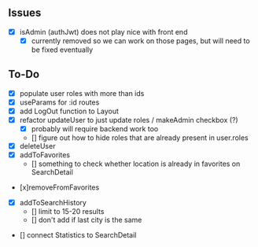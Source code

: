## Issues
- [x] isAdmin (authJwt) does not play nice with front end
    - [x] currently removed so we can work on those pages, but will need to be fixed eventually

## To-Do
- [x] populate user roles with more than ids
- [x] useParams for :id routes
- [x] add LogOut function to Layout
- [x] refactor updateUser to just update roles / makeAdmin checkbox (?)
    - [x] probably will require backend work too
    - [] figure out how to hide roles that are already present in user.roles
- [x] deleteUser
- [x] addToFavorites
    - [] something to check whether location is already in favorites on SearchDetail
- [x]removeFromFavorites
- [x] addToSearchHistory
    - [] limit to 15-20 results
    - [] don't add if last city is the same
- [] connect Statistics to SearchDetail